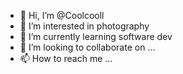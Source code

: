 - 👋 Hi, I’m @Coolcooll
- 👀 I’m interested in photography
- 🌱 I’m currently learning software dev
- 💞️ I’m looking to collaborate on ...
- 📫 How to reach me ...

<!---
Coolcooll/Coolcooll is a ✨ special ✨ repository because its `README.md` (this file) appears on your GitHub profile.
You can click the Preview link to take a look at your changes.
--->
